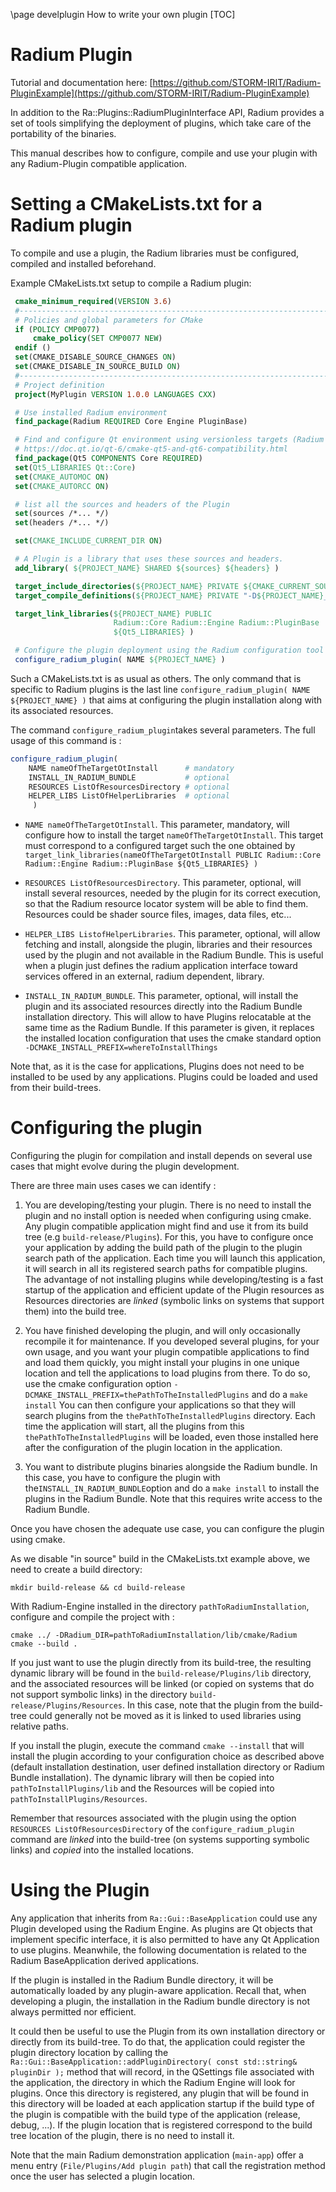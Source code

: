 \page develplugin How to write your own plugin
[TOC]

# Radium Plugin
Tutorial and documentation here: [https://github.com/STORM-IRIT/Radium-PluginExample](https://github.com/STORM-IRIT/Radium-PluginExample)

In addition to the Ra::Plugins::RadiumPluginInterface API,
Radium provides a set of tools simplifying the deployment of plugins, which take care of the portability of the binaries.

This manual describes how to configure, compile and use your plugin with any Radium-Plugin compatible application.

# Setting a CMakeLists.txt for a Radium plugin

To compile and use a plugin, the Radium libraries must be configured, compiled and installed beforehand.

Example CMakeLists.txt setup to compile a Radium plugin:

```cmake
 cmake_minimum_required(VERSION 3.6)
 #------------------------------------------------------------------------------
 # Policies and global parameters for CMake
 if (POLICY CMP0077)
     cmake_policy(SET CMP0077 NEW)
 endif ()
 set(CMAKE_DISABLE_SOURCE_CHANGES ON)
 set(CMAKE_DISABLE_IN_SOURCE_BUILD ON)
 #------------------------------------------------------------------------------
 # Project definition
 project(MyPlugin VERSION 1.0.0 LANGUAGES CXX)

 # Use installed Radium environment
 find_package(Radium REQUIRED Core Engine PluginBase)

 # Find and configure Qt environment using versionless targets (Radium requires Qt >= 5.15)
 # https://doc.qt.io/qt-6/cmake-qt5-and-qt6-compatibility.html
 find_package(Qt5 COMPONENTS Core REQUIRED)
 set(Qt5_LIBRARIES Qt::Core)
 set(CMAKE_AUTOMOC ON)
 set(CMAKE_AUTORCC ON)

 # list all the sources and headers of the Plugin
 set(sources /*... */)
 set(headers /*... */)

 set(CMAKE_INCLUDE_CURRENT_DIR ON)

 # A Plugin is a library that uses these sources and headers.
 add_library( ${PROJECT_NAME} SHARED ${sources} ${headers} )

 target_include_directories(${PROJECT_NAME} PRIVATE ${CMAKE_CURRENT_SOURCE_DIR}/src)
 target_compile_definitions(${PROJECT_NAME} PRIVATE "-D${PROJECT_NAME}_EXPORTS")

 target_link_libraries(${PROJECT_NAME} PUBLIC
                       Radium::Core Radium::Engine Radium::PluginBase
                       ${Qt5_LIBRARIES} )

 # Configure the plugin deployment using the Radium configuration tool
 configure_radium_plugin( NAME ${PROJECT_NAME} )
```

Such a CMakeLists.txt is as usual as others. The only command that is specific to Radium plugins is the last line
`configure_radium_plugin( NAME ${PROJECT_NAME} )` that aims at configuring the plugin installation along with
its associated resources.

The command `configure_radium_plugin`takes several parameters.
The full usage of this command is :

```cmake
configure_radium_plugin(
    NAME nameOfTheTargetOtInstall      # mandatory
    INSTALL_IN_RADIUM_BUNDLE           # optional
    RESOURCES ListOfResourcesDirectory # optional
    HELPER_LIBS ListOfHelperLibraries  # optional
     )
```

-   `NAME nameOfTheTargetOtInstall`. This parameter, mandatory, will configure how to install the target
    `nameOfTheTargetOtInstall`. This target must correspond to a configured target such the one obtained by
    `target_link_libraries(nameOfTheTargetOtInstall PUBLIC Radium::Core Radium::Engine Radium::PluginBase ${Qt5_LIBRARIES} )`

-   `RESOURCES ListOfResourcesDirectory`. This parameter, optional, will install several resources, needed by the plugin for its correct execution,
    so that the Radium resource locator system will be able to find them.
       Resources could be shader source files, images, data files, etc...

-   `HELPER_LIBS ListofHelperLibraries`. This parameter, optional, will allow fetching and install, alongside the plugin,
    libraries and their resources used by the plugin and not available in the Radium Bundle. This is useful when a
    plugin just defines the radium application interface toward services offered in an external, radium dependent, library.

-   `INSTALL_IN_RADIUM_BUNDLE`. This parameter, optional, will install the plugin and its associated resources directly
    into the Radium Bundle installation directory. This will allow to have Plugins relocatable at the same time as
    the Radium Bundle. If this parameter is given, it replaces the installed location configuration that uses
     the cmake standard  option `-DCMAKE_INSTALL_PREFIX=whereToInstallThings`

Note that, as it is the case for applications, Plugins does not need to be installed to be used by any applications.
Plugins could be loaded and used from their build-trees.

# Configuring the plugin

Configuring the plugin for compilation and install depends on several use cases that might evolve
during the plugin development.

There are three main uses cases we can identify :

1.  You are developing/testing your plugin. There is no need to install the plugin and no install option is needed when configuring using cmake.
    Any plugin compatible application might find and use it from its build tree (e.g `build-release/Plugins`).
    For this, you have to configure once your application by adding the build path of the plugin
    to the plugin search path of the application. Each time you will launch this application, it will search in all its
    registered search paths for compatible plugins.
    The advantage of not installing plugins while developing/testing is a fast startup of the application
    and efficient update of the Plugin resources as Resources directories are _linked_ (symbolic links on systems that
    support them) into the build tree.

2.  You have finished developing the plugin, and will only occasionally recompile it for maintenance. If you developed several plugins, for your own usage, and you want your
    plugin compatible applications to find and load them quickly,
     you might install your plugins in one unique location and tell the applications to load plugins from
    there. To do so, use the cmake configuration option `-DCMAKE_INSTALL_PREFIX=thePathToTheInstalledPlugins` and do a `make install`
    You can then configure your applications so that they will search plugins from the `thePathToTheInstalledPlugins` directory.
    Each time the application will start, all the plugins from this `thePathToTheInstalledPlugins` will be
    loaded, even those installed here after the configuration of the plugin location in the application.

3.  You want to distribute plugins binaries alongside the Radium bundle.
    In this case, you have to configure the plugin with the`INSTALL_IN_RADIUM_BUNDLE`option and do a `make install` to
    install the plugins in the Radium Bundle. Note that this requires write access to the Radium Bundle.


Once you have chosen the adequate use case, you can configure the plugin using cmake.

As we disable "in source" build in the CMakeLists.txt example above, we need to create a build directory:

```Shell
mkdir build-release && cd build-release
```

With Radium-Engine installed in the directory `pathToRadiumInstallation`,
configure and compile the project with :

```Shell
cmake ../ -DRadium_DIR=pathToRadiumInstallation/lib/cmake/Radium
cmake --build .
```

If you just want to use the plugin directly from its build-tree, the resulting dynamic library will be found in the
`build-release/Plugins/lib` directory, and the associated resources will be linked (or copied on systems that do not
support symbolic links) in the directory `build-release/Plugins/Resources`. In this case, note that the plugin from the
build-tree could generally not be moved as it is linked to used libraries using relative paths.

If you install the plugin, execute the command `cmake --install`
that will install the plugin according to your configuration choice as described above (default installation destination, user defined installation directory or Radium Bundle installation).
The dynamic library will then be copied into  `pathToInstallPlugins/lib` and the Resources will be copied into
`pathToInstallPlugins/Resources`.


Remember that resources associated with the plugin using the option `RESOURCES ListOfResourcesDirectory` of the
`configure_radium_plugin` command are _linked_ into the build-tree (on systems supporting symbolic links)
and _copied_ into the installed locations.

# Using the Plugin

Any application that inherits from `Ra::Gui::BaseApplication` could use any Plugin developed using the
Radium Engine.
As plugins are Qt objects that implement specific interface, it is also permitted to have any Qt
Application to use plugins. Meanwhile, the following documentation is related to the Radium BaseApplication
derived applications.

If the plugin is installed in the Radium Bundle directory, it will be automatically loaded by any plugin-aware
application.
Recall that, when developing a plugin, the installation in the Radium bundle directory is not always permitted nor efficient.

It could then be useful to use the Plugin from its own installation directory or directly from its build-tree.
To do that, the application could register the plugin directory location by calling the
`Ra::Gui::BaseApplication::addPluginDirectory( const std::string& pluginDir );` method that will record, in the
QSettings file associated with the application, the directory in which the Radium Engine will look for plugins.
Once this directory is registered, any plugin that will be found in this directory will be loaded at each application
startup if the build type of the plugin is compatible with the build type of the application (release, debug, ...).
If the plugin location that is registered correspond to the build tree location of the plugin, there is no need to
install it.

Note that the main Radium demonstration application (`main-app`) offer a menu entry
(`File/Plugins/Add plugin path`) that call the registration method once the user has selected a plugin location.
